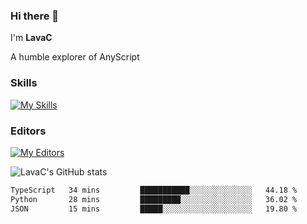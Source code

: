 ### Hi there 👋
I'm **LavaC**

A humble explorer of AnyScript

### Skills
[![My Skills](https://skillicons.dev/icons?i=js,ts,vue,nodejs,nuxtjs,astro,solidjs,tailwind)](https://skillicons.dev)

### Editors
[![My Editors](https://skillicons.dev/icons?i=neovim,vscode)](https://skillicons.dev)

![LavaC's GitHub stats](https://github-readme-stats.vercel.app/api?username=LavaCxx&show_icons=true&theme=synthwave)

<!--START_SECTION:waka-->

```txt
TypeScript   34 mins         ███████████░░░░░░░░░░░░░░   44.18 %
Python       28 mins         █████████░░░░░░░░░░░░░░░░   36.02 %
JSON         15 mins         █████░░░░░░░░░░░░░░░░░░░░   19.80 %
```

<!--END_SECTION:waka-->
